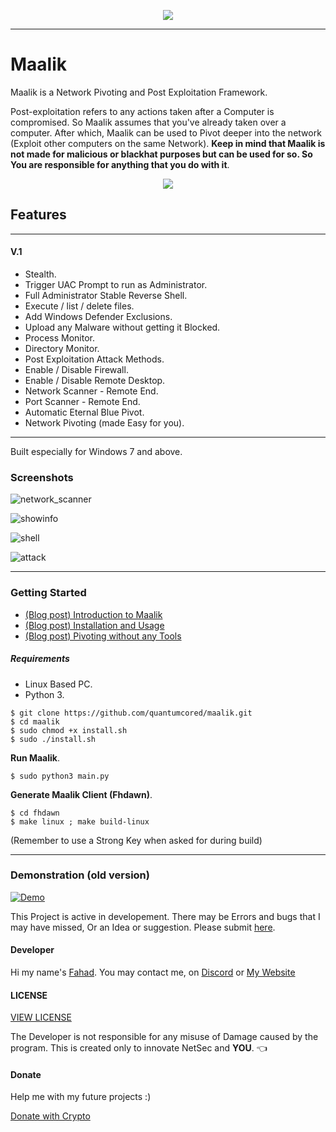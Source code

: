 <html>
  <p align="center">
  <img src="https://github.com/quantumcored/maalik/raw/master/maalik.png">
  </p>
</html>

---

# Maalik
Maalik is a Network Pivoting and Post Exploitation Framework.

Post-exploitation refers to any actions taken after a Computer is compromised.
So Maalik assumes that you've already taken over a computer. After which, Maalik can be used to Pivot deeper into the network (Exploit other computers on the same Network). **Keep in mind that Maalik is not made for malicious or blackhat purposes but can be used for so. So You are responsible for anything that you do with it**. 

<html>
  <p align="center">
  <img src="https://github.com/quantumcored/maalik/raw/master/maalikp.png">
  </p>
</html>


## Features
---
#### V.1
- Stealth.
- Trigger UAC Prompt to run as Administrator.
- Full Administrator Stable Reverse Shell.
- Execute / list / delete files.
- Add Windows Defender Exclusions.
- Upload any Malware without getting it Blocked.
- Process Monitor.
- Directory Monitor.
- Post Exploitation Attack Methods. 
- Enable / Disable Firewall.
- Enable / Disable Remote Desktop.
- Network Scanner - Remote End.
- Port Scanner - Remote End.
- Automatic Eternal Blue Pivot.
- Network Pivoting (made Easy for you).

---

Built especially for Windows 7 and above. 


### Screenshots
![network_scanner](https://blog.quantumcored.com/wp-content/uploads/2020/08/mlk2.png)

![showinfo](https://blog.quantumcored.com/wp-content/uploads/2020/08/mlk6.png)

![shell](https://blog.quantumcored.com/wp-content/uploads/2020/08/mlk1.png)

![attack](https://blog.quantumcored.com/wp-content/uploads/2020/08/mlk5.png)

---

### Getting Started
- [(Blog post) Introduction to Maalik](https://blog.quantumcored.com/?p=64)
- [(Blog post) Installation and Usage](https://blog.quantumcored.com/?p=77)
- [(Blog post) Pivoting without any Tools](https://blog.quantumcored.com/?p=52)

##### Requirements
- Linux Based PC.
- Python 3.

```
$ git clone https://github.com/quantumcored/maalik.git
$ cd maalik
$ sudo chmod +x install.sh
$ sudo ./install.sh
```
**Run Maalik**.
```
$ sudo python3 main.py
```
**Generate Maalik Client (Fhdawn)**.
```
$ cd fhdawn
$ make linux ; make build-linux
```
(Remember to use a Strong Key when asked for during build)

---

### Demonstration (old version)
[![Demo](https://i.imgur.com/110jcqH.png)](https://youtu.be/4y1lYAkQSF4)


This Project is active in developement. There may be Errors and bugs that I may have missed, Or an Idea or suggestion. Please submit [here](https://github.com/quantumcored/maalik/issues).

#### Developer
Hi my name's [Fahad](https://github.com/quantumcore).
You may contact me, on [Discord](https://discordapp.com/invite/8snh7nx) or [My Website](https://quantumcored.com/)

#### LICENSE
[VIEW LICENSE](https://github.com/quantumcored/maalik/blob/master/LICENSE) 

The Developer is not responsible for any misuse of Damage caused by the program. This is created only to innovate NetSec and **YOU**. :point_left:

#### Donate
Help me with my future projects :)
<html>
  <div>
  <a class="donate-with-crypto"
     href="https://commerce.coinbase.com/checkout/cebcb394-f73e-4990-98b9-b3fdd852358f">
    Donate with Crypto
  </a>
  <script src="https://commerce.coinbase.com/v1/checkout.js?version=201807">
  </script>
</div>
  </html>
